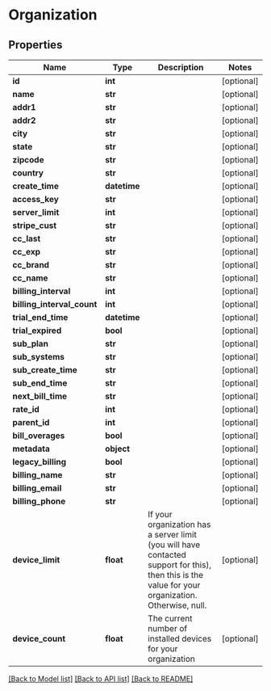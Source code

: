 # Organization

## Properties
Name | Type | Description | Notes
------------ | ------------- | ------------- | -------------
**id** | **int** |  | [optional] 
**name** | **str** |  | [optional] 
**addr1** | **str** |  | [optional] 
**addr2** | **str** |  | [optional] 
**city** | **str** |  | [optional] 
**state** | **str** |  | [optional] 
**zipcode** | **str** |  | [optional] 
**country** | **str** |  | [optional] 
**create_time** | **datetime** |  | [optional] 
**access_key** | **str** |  | [optional] 
**server_limit** | **int** |  | [optional] 
**stripe_cust** | **str** |  | [optional] 
**cc_last** | **str** |  | [optional] 
**cc_exp** | **str** |  | [optional] 
**cc_brand** | **str** |  | [optional] 
**cc_name** | **str** |  | [optional] 
**billing_interval** | **int** |  | [optional] 
**billing_interval_count** | **int** |  | [optional] 
**trial_end_time** | **datetime** |  | [optional] 
**trial_expired** | **bool** |  | [optional] 
**sub_plan** | **str** |  | [optional] 
**sub_systems** | **str** |  | [optional] 
**sub_create_time** | **str** |  | [optional] 
**sub_end_time** | **str** |  | [optional] 
**next_bill_time** | **str** |  | [optional] 
**rate_id** | **int** |  | [optional] 
**parent_id** | **int** |  | [optional] 
**bill_overages** | **bool** |  | [optional] 
**metadata** | **object** |  | [optional] 
**legacy_billing** | **bool** |  | [optional] 
**billing_name** | **str** |  | [optional] 
**billing_email** | **str** |  | [optional] 
**billing_phone** | **str** |  | [optional] 
**device_limit** | **float** | If your organization has a server limit (you will have contacted support for this), then this is the value for your organization. Otherwise, null. | [optional] 
**device_count** | **float** | The current number of installed devices for your organization | [optional] 

[[Back to Model list]](../README.md#documentation-for-models) [[Back to API list]](../README.md#documentation-for-api-endpoints) [[Back to README]](../README.md)

